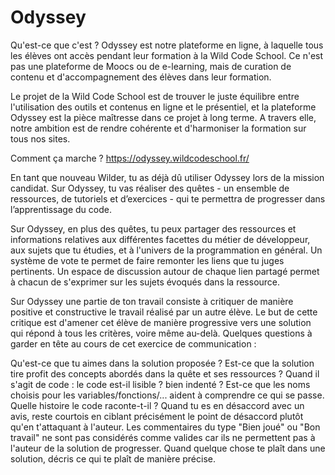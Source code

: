 # Odyssey

Qu'est-ce que c'est ?
Odyssey est notre plateforme en ligne, à laquelle tous les élèves ont accès pendant leur formation à la Wild Code School. Ce n'est pas une plateforme de Moocs ou de e-learning, mais de curation de contenu et d'accompagnement des élèves dans leur formation.

Le projet de la Wild Code School est de trouver le juste équilibre entre l'utilisation des outils et contenus en ligne et le présentiel, et la plateforme Odyssey est la pièce maîtresse dans ce projet à long terme. A travers elle, notre ambition est de rendre cohérente et d'harmoniser la formation sur tous nos sites.

Comment ça marche ?
https://odyssey.wildcodeschool.fr/

En tant que nouveau Wilder, tu as déjà dû utiliser Odyssey lors de la mission candidat. Sur Odyssey, tu vas réaliser des quêtes - un ensemble de ressources, de tutoriels et d’exercices - qui te permettra de progresser dans l’apprentissage du code.

Sur Odyssey, en plus des quêtes, tu peux partager des ressources et informations relatives aux différentes facettes du métier de développeur, aux sujets que tu étudies, et à l'univers de la programmation en général. Un système de vote te permet de faire remonter les liens que tu juges pertinents. Un espace de discussion autour de chaque lien partagé permet à chacun de s'exprimer sur les sujets évoqués dans la ressource.

Sur Odyssey une partie de ton travail consiste à critiquer de manière positive et constructive le travail réalisé par un autre élève. Le but de cette critique est d'amener cet élève de manière progressive vers une solution qui répond à tous les critères, voire même au-delà. Quelques questions à garder en tête au cours de cet exercice de communication :

Qu'est-ce que tu aimes dans la solution proposée ?
Est-ce que la solution tire profit des concepts abordés dans la quête et ses ressources ?
Quand il s'agit de code : le code est-il lisible ? bien indenté ? Est-ce que les noms choisis pour les variables/fonctions/... aident à comprendre ce qui se passe. Quelle histoire le code raconte-t-il ?
Quand tu es en désaccord avec un avis, reste courtois en ciblant précisément le point de désaccord plutôt qu'en t'attaquant à l'auteur.
Les commentaires du type "Bien joué" ou "Bon travail" ne sont pas considérés comme valides car ils ne permettent pas à l'auteur de la solution de progresser. Quand quelque chose te plaît dans une solution, décris ce qui te plaît de manière précise.
